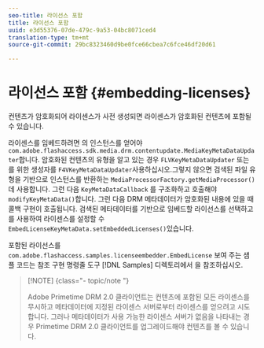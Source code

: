 ```yaml
---
seo-title: 라이선스 포함
title: 라이선스 포함
uuid: e3d55376-07de-479c-9a53-04bc8071ced4
translation-type: tm+mt
source-git-commit: 29bc8323460d9be0fce66cbea7c6fce46df20d61

---
```



# 라이선스 포함 {#embedding-licenses}

컨텐츠가 암호화되어 라이센스가 사전 생성되면 라이센스가 암호화된 컨텐츠에 포함될 수 있습니다.

라이센스를 임베드하려면 의 인스턴스를 얻어야 `com.adobe.flashaccess.sdk.media.drm.contentupdate.MediaKeyMetaDataUpdater`합니다. 암호화된 컨텐츠의 유형을 알고 있는 경우 `FLVKeyMetaDataUpdater` 또는 를 위한 생성자를 `F4VKeyMetaDataUpdater`사용하십시오.그렇지 않으면 검색된 파일 유형을 기반으로 인스턴스를 반환하는 `MediaProcessorFactory.getMediaProcessor()` 데 사용합니다. 그런 다음 `KeyMetaDataCallback` 를 구조화하고 호출해야 `modifyKeyMetaData()`합니다. 그런 다음 DRM 메타데이터가 암호화된 내용에 있을 때 콜백 구현이 호출됩니다. 검색된 메타데이터를 기반으로 임베드할 라이선스를 선택하고 를 사용하여 라이센스를 설정할 수 `EmbedLicenseKeyMetaData.setEmbeddedLicenses()`있습니다.

포함된 라이선스를 `com.adobe.flashaccess.samples.licenseembedder.EmbedLicense` 보여 주는 샘플 코드는 참조 구현 명령줄 도구 [!DNL Samples] 디렉토리에서 을 참조하십시오.

>[!NOTE] {class=&quot;- topic/note &quot;}
>
>Adobe Primetime DRM 2.0 클라이언트는 컨텐츠에 포함된 모든 라이센스를 무시하고 메타데이터에 지정된 라이센스 서버로부터 라이센스를 얻으려고 시도합니다. 그러나 메타데이터가 사용 가능한 라이센스 서버가 없음을 나타내는 경우 Primetime DRM 2.0 클라이언트를 업그레이드해야 컨텐츠를 볼 수 있습니다.

